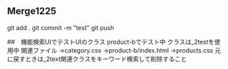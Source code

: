 ## Merge1225
git add .
git commit -m "test"
git push

##　機能検索UIでテストUIのクラス
product-bでテスト中
クラスは_2testを使用中
関連ファイル
→category.css
→product-b/index.html
→products.css
元に戻すときは_2text関連クラスをキーワード検索して削除すること